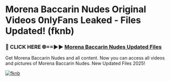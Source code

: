 # Morena Baccarin Nudes Original Videos 0nlyFans Leaked - Files Updated! (fknb)

<h3>🔴 CLICK HERE 🌐==►► <a href="https://tinyurl.com/5h6xmrr3" rel="nofollow">Morena Baccarin Nudes Updated Files</a></h3>

Get Morena Baccarin Nudes and all content. Now you can access all videos and pictures of Morena Baccarin Nudes. New Updated Files 2025!

[![fknb](https://i.imgur.com/KVD873Z.gif)](https://tinyurl.com/5h6xmrr3)
